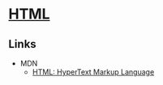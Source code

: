 # [HTML](https://en.wikipedia.org/wiki/HTML)

## Links

- MDN
  - [HTML: HyperText Markup Language](https://developer.mozilla.org/en-US/docs/Web/html)
